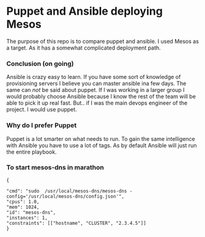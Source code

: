 # Puppet and Ansible deploying Mesos
The purpose of this repo is to compare puppet and ansible. I used Mesos as a target. As it has a somewhat complicated deployment path.

### Conclusion (on going)
Ansible is crazy easy to learn. If you have some sort of knowledge of provisioning servers I believe you can master ansible ina  few days. The same can *not* be said about puppet. If I was working in a larger group I would probably choose Ansible because I know the rest of the team will be able to pick it up real fast. But.. if I was the main devops engineer of the project. I would use puppet.

### Why do I prefer Puppet
Puppet is a lot smarter on what needs to run. To gain the same intelligence with Ansible you have to use a lot of tags. As by default Ansible will just run the entire playbook. 

### To start mesos-dns in marathon
```
{

"cmd": "sudo  /usr/local/mesos-dns/mesos-dns -config='/usr/local/mesos-dns/config.json'",
"cpus": 1.0, 
"mem": 1024,
"id": "mesos-dns",
"instances": 1,
"constraints": [["hostname", "CLUSTER", "2.3.4.5"]]
}
```
